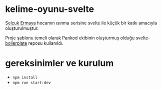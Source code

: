 # kelime-oyunu-svelte
[Selçuk Ermaya](https://github.com/se) hocamın ısınma serisine svelte ile küçük bir katkı amacıyla oluşturulmuştur.

Proje şablonu temeli olarak [Pankod](https://github.com/pankod) ekibinin oluşturmuş olduğu [svelte-boilerplate](https://github.com/pankod/svelte-boilerplate) reposu kullanıldı.

# gereksinimler ve kurulum
- ```npm install```
- ```npm run start:dev```
